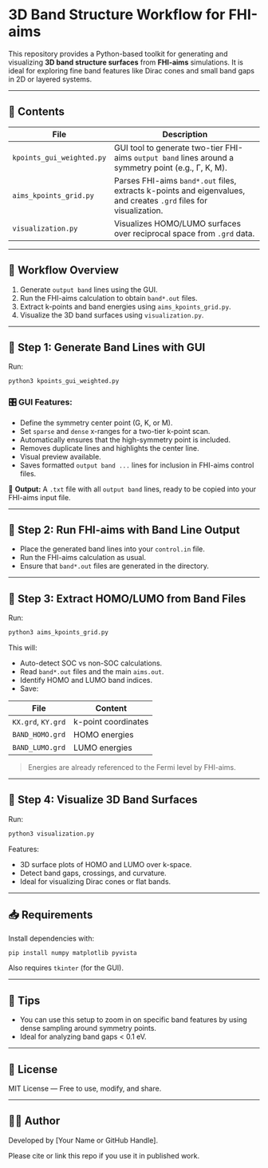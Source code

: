 
# 3D Band Structure Workflow for FHI-aims

This repository provides a Python-based toolkit for generating and visualizing **3D band structure surfaces** from **FHI-aims** simulations. It is ideal for exploring fine band features like Dirac cones and small band gaps in 2D or layered systems.

---

## 📁 Contents

| File | Description |
|------|-------------|
| `kpoints_gui_weighted.py` | GUI tool to generate two-tier FHI-aims `output band` lines around a symmetry point (e.g., Γ, K, M). |
| `aims_kpoints_grid.py`    | Parses FHI-aims `band*.out` files, extracts k-points and eigenvalues, and creates `.grd` files for visualization. |
| `visualization.py`        | Visualizes HOMO/LUMO surfaces over reciprocal space from `.grd` data. |

---

## 🧪 Workflow Overview

1. Generate `output band` lines using the GUI.
2. Run the FHI-aims calculation to obtain `band*.out` files.
3. Extract k-points and band energies using `aims_kpoints_grid.py`.
4. Visualize the 3D band surfaces using `visualization.py`.

---

## 🔹 Step 1: Generate Band Lines with GUI

Run:

```bash
python3 kpoints_gui_weighted.py
```

### 🎛️ GUI Features:

- Define the symmetry center point (G, K, or M).
- Set `sparse` and `dense` x-ranges for a two-tier k-point scan.
- Automatically ensures that the high-symmetry point is included.
- Removes duplicate lines and highlights the center line.
- Visual preview available.
- Saves formatted `output band ...` lines for inclusion in FHI-aims control files.

📄 **Output:** A `.txt` file with all `output band` lines, ready to be copied into your FHI-aims input file.

---

## 🔹 Step 2: Run FHI-aims with Band Line Output

- Place the generated band lines into your `control.in` file.
- Run the FHI-aims calculation as usual.
- Ensure that `band*.out` files are generated in the directory.

---

## 🔹 Step 3: Extract HOMO/LUMO from Band Files

Run:

```bash
python3 aims_kpoints_grid.py
```

This will:

- Auto-detect SOC vs non-SOC calculations.
- Read `band*.out` files and the main `aims.out`.
- Identify HOMO and LUMO band indices.
- Save:

| File | Content |
|------|---------|
| `KX.grd`, `KY.grd` | k-point coordinates |
| `BAND_HOMO.grd` | HOMO energies |
| `BAND_LUMO.grd` | LUMO energies |

> Energies are already referenced to the Fermi level by FHI-aims.

---

## 🔹 Step 4: Visualize 3D Band Surfaces

Run:

```bash
python3 visualization.py
```

Features:

- 3D surface plots of HOMO and LUMO over k-space.
- Detect band gaps, crossings, and curvature.
- Ideal for visualizing Dirac cones or flat bands.

---

## 📥 Requirements

Install dependencies with:

```bash
pip install numpy matplotlib pyvista
```

Also requires `tkinter` (for the GUI).

---

## 🧠 Tips

- You can use this setup to zoom in on specific band features by using dense sampling around symmetry points.
- Ideal for analyzing band gaps < 0.1 eV.

---

## 📄 License

MIT License — Free to use, modify, and share.

---

## 👨‍💻 Author

Developed by [Your Name or GitHub Handle].

Please cite or link this repo if you use it in published work.

